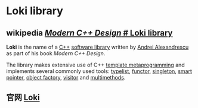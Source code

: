 # Loki library



## wikipedia [*Modern C++ Design* # Loki library](https://en.wikipedia.org/wiki/Modern_C%2B%2B_Design#Loki_library)

**Loki** is the name of a [C++](https://en.wikipedia.org/wiki/C%2B%2B) [software library](https://en.wikipedia.org/wiki/Library_(computer_science)) written by [Andrei Alexandrescu](https://en.wikipedia.org/wiki/Andrei_Alexandrescu) as part of his book *Modern C++ Design*.

The library makes extensive use of C++ [template metaprogramming](https://en.wikipedia.org/wiki/Template_metaprogramming) and implements several commonly used tools: [typelist](https://en.wikipedia.org/w/index.php?title=Typelist&action=edit&redlink=1), [functor](https://en.wikipedia.org/wiki/Function_object), [singleton](https://en.wikipedia.org/wiki/Singleton_pattern), [smart pointer](https://en.wikipedia.org/wiki/Smart_pointer), [object factory](https://en.wikipedia.org/wiki/Factory_object), [visitor](https://en.wikipedia.org/wiki/Visitor_pattern) and [multimethods](https://en.wikipedia.org/wiki/Multiple_dispatch).



## 官网 [Loki](http://loki-lib.sourceforge.net/index.php?n=Main.HomePage)